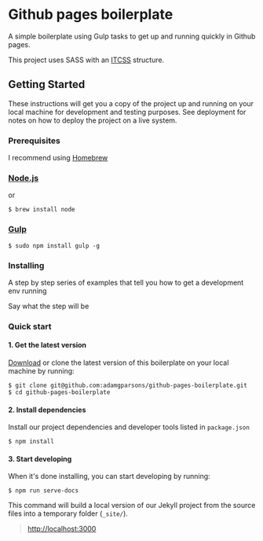 # Github pages boilerplate

A simple boilerplate using Gulp tasks to get up and running quickly in Github pages.

This project uses SASS with an [ITCSS](https://www.xfive.co/blog/itcss-scalable-maintainable-css-architecture/) structure.

## Getting Started


These instructions will get you a copy of the project up and running on your local machine for development and testing purposes. See deployment for notes on how to deploy the project on a live system.

### Prerequisites

I recommend using [Homebrew](http://brew.sh/ "Homebrew")

### [Node.js](https://nodejs.org/en/ "Node.js") 

or 

```shell
$ brew install node
```
### [Gulp](https://gulpjs.com/) 
```shell
$ sudo npm install gulp -g
```

### Installing

A step by step series of examples that tell you how to get a development env running

Say what the step will be

### <a name="start"></a>Quick start  
#### 1. Get the latest version  
[Download](https://github.com/btomy/ca-designsystem.git "Download .zip") or clone the latest version of this boilerplate on your local machine by running:

```shell
$ git clone git@github.com:adamgparsons/github-pages-boilerplate.git
$ cd github-pages-boilerplate
```

#### 2. Install dependencies
Install our project dependencies and developer tools listed in `package.json`
```shell
$ npm install 
```


#### 3. Start developing
When it's done installing, you can start developing by running:  

```shell
$ npm run serve-docs
```
This command will build a local version of our Jekyll project from the source files into a temporary folder (`_site/`). 

> [http://localhost:3000](http://localhost:3000)
